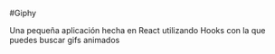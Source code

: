 #Giphy

Una pequeña aplicación hecha en React utilizando Hooks con la que puedes buscar gifs animados
